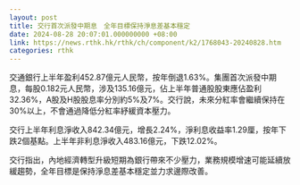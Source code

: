 ```yaml
---
layout: post
title: 交行首次派發中期息　全年目標保持淨息差基本穩定
date: 2024-08-28 20:07:01.000000000 +08:00
link: https://news.rthk.hk/rthk/ch/component/k2/1768043-20240828.htm
categories: rthk
---
```


交通銀行上半年盈利452.87億元人民幣，按年倒退1.63%。集團首次派發中期息，每股0.182元人民幣，涉及135.16億元，佔上半年普通股股東應佔盈利32.36%，A股及H股股息率分別約5%及7%。交行說，未來分紅率會繼續保持在30%以上，不會通過降低分紅率紓緩資本壓力。

交行上半年利息淨收入842.34億元，增長2.24%，淨利息收益率1.29厘，按年下跌2個基點。上半年非利息淨收入483.16億元，下跌12.02%。

交行指出，內地經濟轉型升級短期為銀行帶來不少壓力，業務規模增速可能延續放緩趨勢，全年目標是保持淨息差基本穩定並力求邊際改善。
